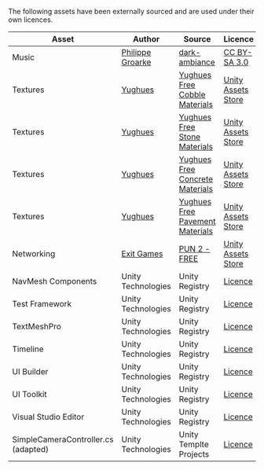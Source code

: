 The following assets have been externally sourced and are used under their own licences.

| Asset | Author | Source | Licence |
| --- | --- | --- | --- |
| Music | [Philippe Groarke](https://opengameart.org/users/tarfmagougou) | [dark-ambiance](https://opengameart.org/content/dark-ambiance) | [CC BY-SA 3.0](https://creativecommons.org/licenses/by-sa/3.0/) |
| Textures | [Yughues](https://assetstore.unity.com/publishers/4986) | [Yughues Free Cobble Materials](https://assetstore.unity.com/packages/2d/textures-materials/stone/yughues-free-cobble-materials-12957) | [Unity Assets Store](https://unity3d.com/legal/as_terms) |
| Textures | [Yughues](https://assetstore.unity.com/publishers/4986) | [Yughues Free Stone Materials](https://assetstore.unity.com/packages/2d/textures-materials/stone/yughues-free-stone-materials-12962) | [Unity Assets Store](https://unity3d.com/legal/as_terms) |
| Textures | [Yughues](https://assetstore.unity.com/publishers/4986) | [Yughues Free Concrete Materials](https://assetstore.unity.com/packages/2d/textures-materials/concrete/yughues-free-concrete-materials-12951) | [Unity Assets Store](https://unity3d.com/legal/as_terms) |
| Textures | [Yughues](https://assetstore.unity.com/publishers/4986) | [Yughues Free Pavement Materials](https://assetstore.unity.com/packages/2d/textures-materials/roads/yughues-free-pavement-materials-12952) | [Unity Assets Store](https://unity3d.com/legal/as_terms) |
| Networking | [Exit Games](https://assetstore.unity.com/publishers/298) | [PUN 2 - FREE](https://assetstore.unity.com/packages/tools/network/pun-2-free-119922) | [Unity Assets Store](https://unity3d.com/legal/as_terms) |
| NavMesh Components | Unity Technologies | Unity Registry | [Licence](https://docs.unity3d.com/Packages/com.unity.ai.navigation.components@1.0/license/LICENSE.html) |
| Test Framework | Unity Technologies | Unity Registry | [Licence](https://docs.unity3d.com/Packages/com.unity.test-framework@1.1/license/LICENSE.html) |
| TextMeshPro | Unity Technologies | Unity Registry | [Licence](https://docs.unity3d.com/Packages/com.unity.textmeshpro@3.0/license/LICENSE.html) |
| Timeline | Unity Technologies | Unity Registry | [Licence](https://docs.unity3d.com/Packages/com.unity.timeline@1.4/license/LICENSE.html) |
| UI Builder | Unity Technologies | Unity Registry | [Licence](https://docs.unity3d.com/Packages/com.unity.ui.builder@1.0/license/Third%20Party%20Notices.html) |
| UI Toolkit | Unity Technologies | Unity Registry | [Licence](https://docs.unity3d.com/Packages/com.unity.ui@1.0/license/LICENSE.html) |
| Visual Studio Editor | Unity Technologies | Unity Registry | [Licence](https://docs.unity3d.com/Packages/com.unity.ide.visualstudio@2.0/license/LICENSE.html) |
| SimpleCameraController.cs (adapted)  | Unity Technologies | Unity Templte Projects | [Licence](https://docs.unity3d.com/Packages/com.unity.ide.visualstudio@2.0/license/LICENSE.html) |
